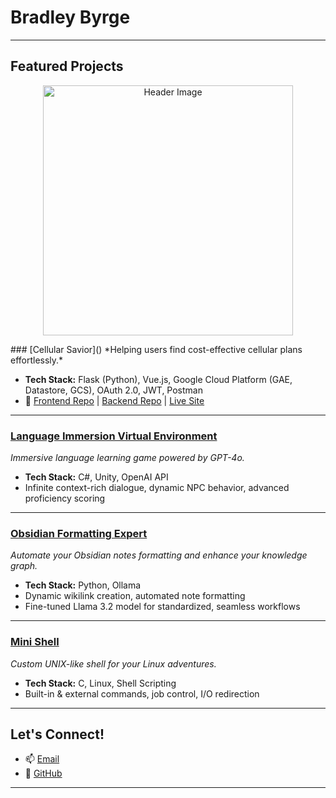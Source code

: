 # Bradley Byrge

---

## Featured Projects

<p align="center">
  <img src="https://github.com/user-attachments/assets/55039869-0569-426d-95f2-e08ccad7260d" width="400" alt="Header Image"/>
</p>
### [Cellular Savior](<https://cellularsavior.com/>)
*Helping users find cost-effective cellular plans effortlessly.*

- **Tech Stack:** Flask (Python), Vue.js, Google Cloud Platform (GAE, Datastore, GCS), OAuth 2.0, JWT, Postman  
- 🔗 [Frontend Repo](<https://github.com/BByrge/Cellular-Savior-Frontend>) | [Backend Repo](<https://github.com/BByrge/Cell-Savior>) | [Live Site](<https://cellularsavior.com/>)

---

### [Language Immersion Virtual Environment](<https://github.com/ThomaDevOSU/LIVE>)
*Immersive language learning game powered by GPT-4o.*

- **Tech Stack:** C#, Unity, OpenAI API  
- Infinite context-rich dialogue, dynamic NPC behavior, advanced proficiency scoring  

---

### [Obsidian Formatting Expert](<https://github.com/BByrge/ObsidianFormattingExpert>)
*Automate your Obsidian notes formatting and enhance your knowledge graph.*

- **Tech Stack:** Python, Ollama  
- Dynamic wikilink creation, automated note formatting  
- Fine-tuned Llama 3.2 model for standardized, seamless workflows  

---

### [Mini Shell](<https://github.com/BByrge/Mini-Shell>)
*Custom UNIX-like shell for your Linux adventures.*

- **Tech Stack:** C, Linux, Shell Scripting  
- Built-in & external commands, job control, I/O redirection  

---

## Let's Connect!

- 📫 [Email](mailto:BradleyByrge@gmail.com)  
- 🔗 [GitHub](https://github.com/BByrge)

---

